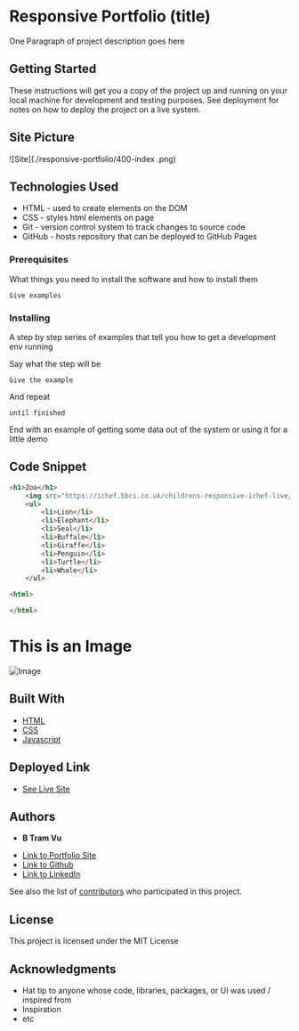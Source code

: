 # Responsive Portfolio (title)

One Paragraph of project description goes here

## Getting Started

These instructions will get you a copy of the project up and running on your local machine for development and testing purposes. See deployment for notes on how to deploy the project on a live system.


## Site Picture
![Site](./responsive-portfolio/400-index .png)

## Technologies Used
- HTML - used to create elements on the DOM
- CSS - styles html elements on page
- Git - version control system to track changes to source code
- GitHub - hosts repository that can be deployed to GitHub Pages




### Prerequisites

What things you need to install the software and how to install them

```
Give examples
```

### Installing

A step by step series of examples that tell you how to get a development env running

Say what the step will be

```
Give the example
```

And repeat

```
until finished
```

End with an example of getting some data out of the system or using it for a little demo

## Code Snippet
```html
<h1>Zoo</h1>
    <img src="https://ichef.bbci.co.uk/childrens-responsive-ichef-live/r/720/1x/cbbc/the_zoo_who_are_you_quiz_index_new.jpg" alt="zoo">
    <ul>
        <li>Lion</li>
        <li>Elephant</li>
        <li>Seal</li>
        <li>Buffalo</li>
        <li>Giraffe</li>
        <li>Penguin</li>
        <li>Turtle</li>
        <li>Whale</li>
    </ul>
```

```html
<html>

</html>
```
This is an Image
=================
![Image](chrome_vGiqS64eLn.png)


## Built With

* [HTML](https://developer.mozilla.org/en-US/docs/Web/HTML)
* [CSS](https://developer.mozilla.org/en-US/docs/Web/CSS)
* [Javascript](https://developer.mozilla.org/en-US/docs/Web/JavaScript)

## Deployed Link

* [See Live Site](#)


## Authors

* **B Tram Vu** 

- [Link to Portfolio Site](#)
- [Link to Github](https://github.com/vubao2303/responsive-portfolio)
- [Link to LinkedIn](https://www.linkedin.com/in/tram-vu-866250121/)

See also the list of [contributors](https://github.com/your/project/contributors) who participated in this project.

## License

This project is licensed under the MIT License 

## Acknowledgments

* Hat tip to anyone whose code, libraries, packages, or UI was used  / inspired from
* Inspiration
* etc